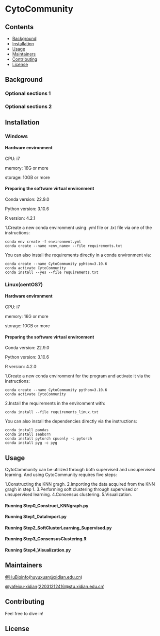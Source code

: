 # CytoCommunity

## Contents

- [Background](#background)
- [Installation](#installation)
- [Usage](#usage)
- [Maintainers](#maintainers)
- [Contributing](#contributing)
- [License](#license)

## Background

### Optional sections 1


### Optional sections 2


## Installation

### Windows

#### Hardware environment 

CPU: i7

memory: 16G or more

storage: 10GB or more

#### Preparing the software virtual environment 

Conda version: 22.9.0

Python version: 3.10.6

R version: 4.2.1

1.Create a new conda environment using .yml file or .txt file via one of the instructions:

```
conda env create -f environment.yml
conda create --name <env_name> --file requirements.txt
```

You can also install the requirements directly in a conda environment via:

```
conda create --name CytoCommunity pyhton=3.10.6
conda activate CytoCommunity
conda install --yes --file requirements.txt
```

### Linux(centOS7)

#### Hardware environment 

CPU: i7

memory: 16G or more

storage: 10GB or more

#### Preparing the  software virtual environment 

Conda version: 22.9.0

Python version: 3.10.6

R version: 4.2.0

1.Create a new conda environment for the program and activate it via the instructions:

```
conda create --name CytoCommunity python=3.10.6
conda activate CytoCommunity
```

2.Install the requirements in the environment with:

```
conda install --file requirements_linux.txt
```

You can also install the dependencies directly via the instructions:

```
conda install pandas
conda install seaborn
conda install pytorch cpuonly -c pytorch
conda install pyg -c pyg
```

## Usage

CytoCommunity can be utilized through both supervised and unsupervised learning. And using CytoCommunity requires five steps:

1.Constructing the KNN gragh.
2.Importing the data acquired from the KNN gragh in step 1.
3.Performing soft clustering through supervised or unsupervised learning.
4.Concensus clustering.
5.Visualization.

#### Running Step0_Construct_KNNgraph.py

#### Running Step1_DataImport.py

#### Running Step2_SoftClusterLearning_Supervised.py

#### Running Step3_ConsensusClustering.R

#### Running Step4_Visualization.py

## Maintainers

[@HuBioinfo](https://github.com/huBioinfo)(huyuxuan@xidian.edu.cn)

[@yafeixu-xidian](https://github.com/yafeixu-xidian)(22031212416@stu.xidian.edu.cn)

## Contributing

Feel free to dive in!

## License

